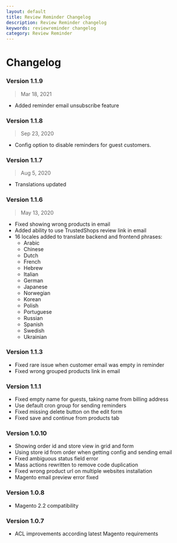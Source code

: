 ```yaml
---
layout: default
title: Review Reminder Changelog
description: Review Reminder changelog
keywords: reviewreminder changelog
category: Review Reminder
---
```


# Changelog

### Version 1.1.9

> Mar 18, 2021

  - Added reminder email unsubscribe feature

### Version 1.1.8

> Sep 23, 2020

  - Config option to disable reminders for guest customers.

### Version 1.1.7

> Aug 5, 2020

 -  Translations updated

### Version 1.1.6

> May 13, 2020

 -  Fixed showing wrong products in email
 -  Added ability to use TrustedShops review link in email
 -  16 locales added to translate backend and frontend phrases:
    - Arabic
    - Chinese
    - Dutch
    - French
    - Hebrew
    - Italian
    - German
    - Japanese
    - Norwegian
    - Korean
    - Polish
    - Portuguese
    - Russian
    - Spanish
    - Swedish
    - Ukrainian

### Version 1.1.3

 -  Fixed rare issue when customer email was empty in reminder
 -  Fixed wrong grouped products link in email

### Version 1.1.1

 -  Fixed empty name for guests, taking name from billing address
 -  Use default cron group for sending reminders
 -  Fixed missing delete button on the edit form
 -  Fixed save and continue from products tab

### Version 1.0.10

 -  Showing order id and store view in grid and form
 -  Using store id from order when getting config and sending email
 -  Fixed ambiguous status field error
 -  Mass actions rewritten to remove code duplication
 -  Fixed wrong product url on multiple websites installation
 -  Magento email preview error fixed

### Version 1.0.8

 -  Magento 2.2 compatibility

### Version 1.0.7

 -  ACL improvements according latest Magento requirements
